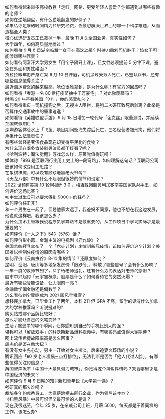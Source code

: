 如何看待越来越多高校教授「走红」网络，更受年轻人喜爱？你都遇到过哪些有趣的老师？  
如何在逆境翻盘，有什么逆境翻盘的好例子？  
如果给你足够的时间精力和研究经费，你最想解决世界上的哪一个科学难题，从而造福全人类？  
橙心优选研发员工已裁掉一半，最晚 11 月关全国业务，真实性如何？  
大学四年，如何高质量地度过？  
如何看待 9 月 8 日湖南临湘一女子在高速上乘车时持刀捅刺司机脖子？该女子可能涉嫌哪些罪责？  
如何看待阿富汗大学男女生「用帘子隔开上课」，且女性必须提前 5 分钟下课，避免在外面和男性碰面？  
货拉拉跟车用户身亡案 9 月 10 日开庭，司机涉过失致人死亡，已签认罪书，还有哪些信息值得关注？  
最近海运费涨的越来越高，舱位很难拿到，是为什么呢？有官方的回应吗？  
如何看待「香港一名 80 后打疫苗抽中千万豪宅」？对此你羡慕吗？  
时隔 20 年再看美国「911」，你的感受如何？  
如何看待重庆一司机撞狗之后，无视主人阻拦，将狗二次碾压致死后驶离？此举是否算作交通事故中的肇事逃逸？  
如何看待《英雄联盟手游》 9 月 15 日增加一轮代号「金克丝」限量测试，并延续至国庆假期后？  
深圳游客体验水上「飞鱼」项目期间坠海失踪后死亡，三名经营者被刑拘，他们将承担什么法律责任？  
有哪些曾经是奢侈食品现在却变得平民化的食物？  
为什么现在很多古装剧男演员都不好看了呢？  
《哈利波特：魔法觉醒》游戏怎么样，原著党值得玩吗？  
媒体称「996 是互联网行业用工史上的一段弯路」，如何理解这句话？互联网公司应该如何改变用工思路？  
在象棋棋摊，可以没有顾忌地赢老大爷吗？  
《天龙八部》中有什么不起眼但很妙的情节和设定？  
2022 世预南美第 10 轮阿根廷 3:0 ，梅西戴帽超贝利加冕南美国家队射手王，如何评价这场比赛？  
初中生过生日可以要求得到 5000＋的鞋吗？  
如何评价任正非?  
和一个男生在一起了，但是他家太远了，我爸妈不同意，他也不想在我这边发展，他说就这样吧，我该怎么办？  
为什么技术主管跟我说程序员学算法不是最重要的，从工作项目中学习实际才是最重要的？  
如何评价《一人之下》543（576）话？  
如何评价彭小苒、金瀚主演的电视剧《君九龄》？  
美国总统拜登宣布了一个「六步计划」来控制新冠疫情，该如何评价这个计划？美国难以控制住疫情的原因有哪些？  
如何评价《云南虫谷》8-14 集的情节？还原度如何？  
昆明、岳阳、唐山等多地急发房价「限跌令」，释放了哪些信号？会有什么影响？  
一年一度的教师节到了，除了给老师送礼，还有什么方式表达对老师的感谢？  
股市中兴起的「元宇宙概念」股票是什么？如何看待它的突然火爆？  
最近有哪些智能设备，让人眼前一亮？  
金融数学偏金融还是偏数学？  
怎么看待刘宇受邀成为 2021 国风星推官？  
想移民加拿大，已毕业工作了两年，本科 211 但 GPA 不高，留学的话有什么加拿大的学校推荐吗？听说挺难的?  
购买钻戒哪个品牌比较好？  
怎么才能让自己的文笔变好？  
生活 / 旅途中的哪个瞬间，让你感知到自己的手机比别人的强？  
堪称可以「解放双手」的科沃斯新品爆料视频中，有哪些亮点值得大家期待？  
网上流传希捷故障率高是怎么回事？  
周杰伦是否在憋大招？  
有没有女主先心动，男主一开始对女主冷淡，后来追妻火葬场的小说？  
腾讯回应「60 岁老人凌晨三点打排位」，无法判断是否为「他人代过人脸」，有哪些值得关注的信息？  
英国智库发布「中国十大最具潜力城市」，你觉得这个排名靠谱吗？究竟哪里才是中国经济的未来？  
如何评价 9 月 9 日晚的知乎新知青年说《大学第一课》？  
考研真的那么难吗？  
栽培多年的优秀员工，为高薪跳槽去同行企业，作为领导该咋办？  
《扫黑风暴》中最可恨但又最可怜的人是谁？  
现在我很迷茫，今年 25 岁，在亲戚公司上班，月薪 5000，每天都是干着同样的工作，该怎么办?  
